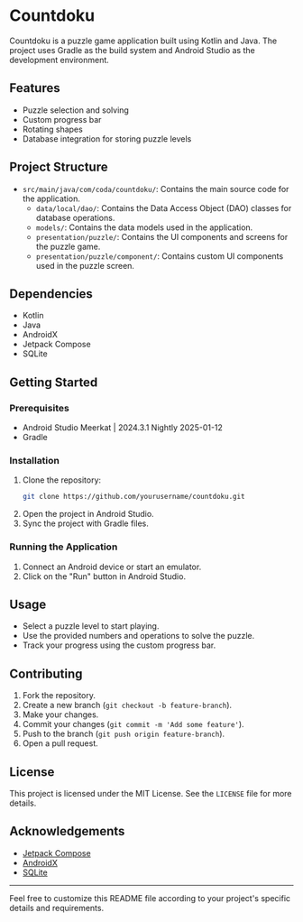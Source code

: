 # Countdoku

Countdoku is a puzzle game application built using Kotlin and Java. The project uses Gradle as the build system and Android Studio as the development environment.

## Features

- Puzzle selection and solving
- Custom progress bar
- Rotating shapes
- Database integration for storing puzzle levels

## Project Structure

- `src/main/java/com/coda/countdoku/`: Contains the main source code for the application.
  - `data/local/dao/`: Contains the Data Access Object (DAO) classes for database operations.
  - `models/`: Contains the data models used in the application.
  - `presentation/puzzle/`: Contains the UI components and screens for the puzzle game.
  - `presentation/puzzle/component/`: Contains custom UI components used in the puzzle screen.

## Dependencies

- Kotlin
- Java
- AndroidX
- Jetpack Compose
- SQLite

## Getting Started

### Prerequisites

- Android Studio Meerkat | 2024.3.1 Nightly 2025-01-12
- Gradle

### Installation

1. Clone the repository:
   ```sh
   git clone https://github.com/yourusername/countdoku.git
   ```
2. Open the project in Android Studio.
3. Sync the project with Gradle files.

### Running the Application

1. Connect an Android device or start an emulator.
2. Click on the "Run" button in Android Studio.

## Usage

- Select a puzzle level to start playing.
- Use the provided numbers and operations to solve the puzzle.
- Track your progress using the custom progress bar.

## Contributing

1. Fork the repository.
2. Create a new branch (`git checkout -b feature-branch`).
3. Make your changes.
4. Commit your changes (`git commit -m 'Add some feature'`).
5. Push to the branch (`git push origin feature-branch`).
6. Open a pull request.

## License

This project is licensed under the MIT License. See the `LICENSE` file for more details.

## Acknowledgements

- [Jetpack Compose](https://developer.android.com/jetpack/compose)
- [AndroidX](https://developer.android.com/jetpack/androidx)
- [SQLite](https://www.sqlite.org/index.html)

---

Feel free to customize this README file according to your project's specific details and requirements.
